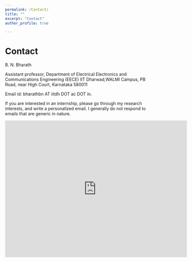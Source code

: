 ```yaml
---
permalink: /Contact/
title: ""
excerpt: "Contact"
author_profile: true

---
```


# Contact

B. N. Bharath 

Assistant professor, 
Department of Electrical Electronics and Communications Engineering (EECE)
IIT Dharwad,WALMI Campus, PB Road, 
near High Court, Karnataka 580011

Email id: bharathbn AT iitdh DOT ac DOT in.

If you are interested in an internship, please go through my research interests, and write a personalized email. I generally do not respond to emails that are generic in nature. 

<iframe src="https://www.google.com/maps/embed?pb=!1m18!1m12!1m3!1d3844.359492768464!2d74.92343857386146!3d15.518847353939437!2m3!1f0!2f0!3f0!3m2!1i1024!2i768!4f13.1!3m3!1m2!1s0x3bbf3374630048df%3A0xce8a50f437a61c46!2sIndian%20Institute%20Of%20Technology%20Dharwad!5e0!3m2!1sen!2sin!4v1687156240676!5m2!1sen!2sin" width="600" height="450" style="border:0;" allowfullscreen="" loading="lazy" referrerpolicy="no-referrer-when-downgrade"></iframe>
